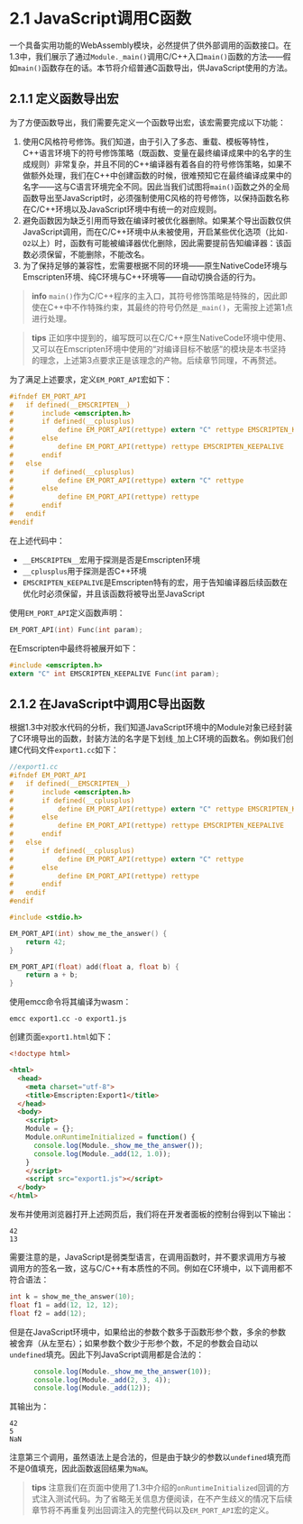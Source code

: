# 2.1 JavaScript调用C函数

一个具备实用功能的WebAssembly模块，必然提供了供外部调用的函数接口。在1.3中，我们展示了通过`Module._main()`调用C/C++入口`main()`函数的方法——假如`main()`函数存在的话。本节将介绍普通C函数导出，供JavaScript使用的方法。

## 2.1.1 定义函数导出宏

为了方便函数导出，我们需要先定义一个函数导出宏，该宏需要完成以下功能：

1. 使用C风格符号修饰。我们知道，由于引入了多态、重载、模板等特性，C++语言环境下的符号修饰策略（既函数、变量在最终编译成果中的名字的生成规则）非常复杂，并且不同的C++编译器有着各自的符号修饰策略，如果不做额外处理，我们在C++中创建函数的时候，很难预知它在最终编译成果中的名字——这与C语言环境完全不同。因此当我们试图将`main()`函数之外的全局函数导出至JavaScript时，必须强制使用C风格的符号修饰，以保持函数名称在C/C++环境以及JavaScript环境中有统一的对应规则。
2. 避免函数因为缺乏引用而导致在编译时被优化器删除。如果某个导出函数仅供JavaScript调用，而在C/C++环境中从未被使用，开启某些优化选项（比如`-O2`以上）时，函数有可能被编译器优化删除，因此需要提前告知编译器：该函数必须保留，不能删除，不能改名。
3. 为了保持足够的兼容性，宏需要根据不同的环境——原生NativeCode环境与Emscripten环境、纯C环境与C++环境等——自动切换合适的行为。

> **info** `main()`作为C/C++程序的主入口，其符号修饰策略是特殊的，因此即使在C++中不作特殊约束，其最终的符号仍然是`_main()`，无需按上述第1点进行处理。

> **tips** 正如序中提到的，编写既可以在C/C++原生NativeCode环境中使用、又可以在Emscripten环境中使用的“对编译目标不敏感”的模块是本书坚持的理念，上述第3点要求正是该理念的产物。后续章节同理，不再赘述。

为了满足上述要求，定义`EM_PORT_API`宏如下：

```C
#ifndef EM_PORT_API
#	if defined(__EMSCRIPTEN__)
#		include <emscripten.h>
#		if defined(__cplusplus)
#			define EM_PORT_API(rettype) extern "C" rettype EMSCRIPTEN_KEEPALIVE
#		else
#			define EM_PORT_API(rettype) rettype EMSCRIPTEN_KEEPALIVE
#		endif
#	else
#		if defined(__cplusplus)
#			define EM_PORT_API(rettype) extern "C" rettype
#		else
#			define EM_PORT_API(rettype) rettype
#		endif
#	endif
#endif
```

在上述代码中：
- `__EMSCRIPTEN__`宏用于探测是否是Emscripten环境
- `__cplusplus`用于探测是否C++环境
- `EMSCRIPTEN_KEEPALIVE`是Emscripten特有的宏，用于告知编译器后续函数在优化时必须保留，并且该函数将被导出至JavaScript

使用`EM_PORT_API`定义函数声明：

```c
EM_PORT_API(int) Func(int param);
```

在Emscripten中最终将被展开如下：

```c
#include <emscripten.h>
extern "C" int EMSCRIPTEN_KEEPALIVE Func(int param);
```

## 2.1.2 在JavaScript中调用C导出函数

根据1.3中对胶水代码的分析，我们知道JavaScript环境中的Module对象已经封装了C环境导出的函数，封装方法的名字是下划线`_`加上C环境的函数名。例如我们创建C代码文件`export1.cc`如下：

```c
//export1.cc
#ifndef EM_PORT_API
#	if defined(__EMSCRIPTEN__)
#		include <emscripten.h>
#		if defined(__cplusplus)
#			define EM_PORT_API(rettype) extern "C" rettype EMSCRIPTEN_KEEPALIVE
#		else
#			define EM_PORT_API(rettype) rettype EMSCRIPTEN_KEEPALIVE
#		endif
#	else
#		if defined(__cplusplus)
#			define EM_PORT_API(rettype) extern "C" rettype
#		else
#			define EM_PORT_API(rettype) rettype
#		endif
#	endif
#endif

#include <stdio.h>

EM_PORT_API(int) show_me_the_answer() {
	return 42;
}

EM_PORT_API(float) add(float a, float b) {
	return a + b;
}
```

使用emcc命令将其编译为wasm：

```
emcc export1.cc -o export1.js
```

创建页面`export1.html`如下：

```html
<!doctype html>

<html>
  <head>
    <meta charset="utf-8">
    <title>Emscripten:Export1</title>
  </head>
  <body>
    <script>
    Module = {};
    Module.onRuntimeInitialized = function() {
      console.log(Module._show_me_the_answer());
      console.log(Module._add(12, 1.0));
    }
    </script>
    <script src="export1.js"></script>
  </body>
</html>
```

发布并使用浏览器打开上述网页后，我们将在开发者面板的控制台得到以下输出：

```
42
13
```

需要注意的是，JavaScript是弱类型语言，在调用函数时，并不要求调用方与被调用方的签名一致，这与C/C++有本质性的不同。例如在C环境中，以下调用都不符合语法：

```c
int k = show_me_the_answer(10);
float f1 = add(12, 12, 12);
float f2 = add(12);
```

但是在JavaScript环境中，如果给出的参数个数多于函数形参个数，多余的参数被舍弃（从左至右）；如果参数个数少于形参个数，不足的参数会自动以`undefined`填充。因此下列JavaScript调用都是合法的：

```js
      console.log(Module._show_me_the_answer(10));
      console.log(Module._add(2, 3, 4));
      console.log(Module._add(12));
```

其输出为：

```
42
5
NaN
```

注意第三个调用，虽然语法上是合法的，但是由于缺少的参数以`undefined`填充而不是0值填充，因此函数返回结果为`NaN`。

> **tips** 注意我们在页面中使用了1.3中介绍的`onRuntimeInitialized`回调的方式注入测试代码。为了省略无关信息方便阅读，在不产生歧义的情况下后续章节将不再重复列出回调注入的完整代码以及`EM_PORT_API`宏的定义。

